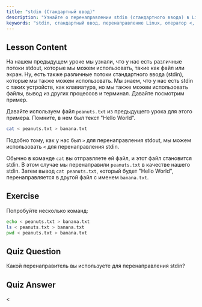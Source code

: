```yaml
---
title: "stdin (Стандартный ввод)"
description: "Узнайте о перенаправлении stdin (стандартного ввода) в Linux. Поймите, как использовать оператор '<' с файлами и командами. Изучите практические примеры и улучшите свои навыки работы с командной строкой Linux."
keywords: "stdin, стандартный ввод, перенаправление Linux, оператор <, учебник Linux, командная строка, для начинающих, руководство"
---
```


## Lesson Content

На нашем предыдущем уроке мы узнали, что у нас есть различные потоки stdout, которые мы можем использовать, такие как файл или экран. Ну, есть также различные потоки стандартного ввода (stdin), которые мы также можем использовать. Мы знаем, что у нас есть stdin с таких устройств, как клавиатура, но мы также можем использовать файлы, вывод из других процессов и терминал. Давайте посмотрим пример.

Давайте используем файл `peanuts.txt` из предыдущего урока для этого примера. Помните, в нем был текст "Hello World".

```bash
cat < peanuts.txt > banana.txt
```

Подобно тому, как у нас был `>` для перенаправления stdout, мы можем использовать `<` для перенаправления stdin.

Обычно в команде `cat` вы отправляете ей файл, и этот файл становится stdin. В этом случае мы перенаправили `peanuts.txt` в качестве нашего stdin. Затем вывод `cat peanuts.txt`, который будет "Hello World", перенаправляется в другой файл с именем `banana.txt`.

## Exercise

Попробуйте несколько команд:

```bash
echo < peanuts.txt > banana.txt
ls < peanuts.txt > banana.txt
pwd < peanuts.txt > banana.txt
```

## Quiz Question

Какой перенаправитель вы используете для перенаправления stdin?

## Quiz Answer

<
